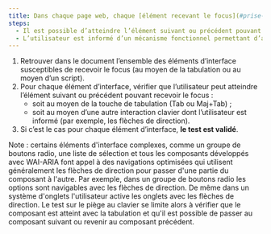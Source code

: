```yaml
---
title: Dans chaque page web, chaque [élément recevant le focus](#prise-de-focus) vérifie-t-il une de ces conditions ?
steps:
  - Il est possible d’atteindre l’élément suivant ou précédent pouvant recevoir le focus avec la touche de tabulation.
  - L’utilisateur est informé d’un mécanisme fonctionnel permettant d’atteindre au clavier l’élément suivant ou précédent pouvant recevoir le focus.
---
```


1. Retrouver dans le document l’ensemble des éléments d’interface susceptibles de recevoir le focus (au moyen de la tabulation ou au moyen d’un script).
2. Pour chaque élément d’interface, vérifier que l’utilisateur peut atteindre l’élément suivant ou précédent pouvant recevoir le focus :
   - soit au moyen de la touche de tabulation (Tab ou Maj+Tab) ;
   - soit au moyen d’une autre interaction clavier dont l’utilisateur est informé (par exemple, les flèches de direction).
3. Si c’est le cas pour chaque élément d’interface, **le test est validé**.

Note : certains éléments d'interface complexes, comme un groupe de boutons radio, une liste de sélection et tous les composants développés avec WAI-ARIA font appel à des navigations optimisées qui utilisent généralement les flèches de direction pour passer d'une partie du composant à l'autre. Par exemple, dans un groupe de boutons radio les options sont navigables avec les flèches de direction. De même dans un système d'onglets l'utilisateur active les onglets avec les flèches de direction. Le test sur le piège au clavier se limite alors à vérifier que le composant est atteint avec la tabulation et qu'il est possible de passer au composant suivant ou revenir au composant précédent.
